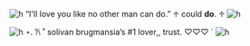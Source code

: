 ![h](https://files.catbox.moe/ajhqjd.png)
“I'll love you like no other man can do.”
          ♱ could **do**. ♱
![h](https://files.catbox.moe/ly29d2.gif)

![h](https://files.catbox.moe/f0qovs.png)
 ⋆. 𐙚 ˚ solivan brugmansia’s #1 lover,, trust. ♡♡♡ `
![h](https://files.catbox.moe/9sv9fe.jpg)
